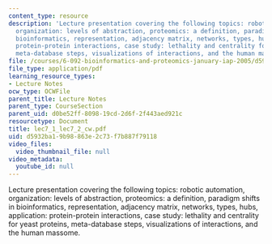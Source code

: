 ```yaml
---
content_type: resource
description: 'Lecture presentation covering the following topics: robotic automation,
  organization: levels of abstraction, proteomics: a definition, paradigm shifts in
  bioinformatics, representation, adjacency matrix, networks, types, hubs, application:
  protein-protein interactions, case study: lethality and centrality for yeast proteins,
  meta-database steps, visualizations of interactions, and the human massome.'
file: /courses/6-092-bioinformatics-and-proteomics-january-iap-2005/d5932ba19b98863e2c73f7b887f79118_lec7_1_lec7_2_cw.pdf
file_type: application/pdf
learning_resource_types:
- Lecture Notes
ocw_type: OCWFile
parent_title: Lecture Notes
parent_type: CourseSection
parent_uid: d0be52ff-8098-19cd-2d6f-2f443aed921c
resourcetype: Document
title: lec7_1_lec7_2_cw.pdf
uid: d5932ba1-9b98-863e-2c73-f7b887f79118
video_files:
  video_thumbnail_file: null
video_metadata:
  youtube_id: null
---
```

Lecture presentation covering the following topics: robotic automation, organization: levels of abstraction, proteomics: a definition, paradigm shifts in bioinformatics, representation, adjacency matrix, networks, types, hubs, application: protein-protein interactions, case study: lethality and centrality for yeast proteins, meta-database steps, visualizations of interactions, and the human massome.

